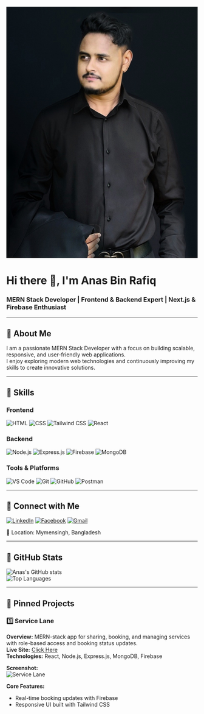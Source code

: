 <!-- Banner Image -->
![Banner](./Image/anas.png)

# Hi there 👋, I'm Anas Bin Rafiq
### MERN Stack Developer | Frontend & Backend Expert | Next.js & Firebase Enthusiast

---

## 🔹 About Me
I am a passionate MERN Stack Developer with a focus on building scalable, responsive, and user-friendly web applications.  
I enjoy exploring modern web technologies and continuously improving my skills to create innovative solutions.  

---

## 🔹 Skills

### Frontend
![HTML](https://img.shields.io/badge/HTML-E34F26?style=for-the-badge&logo=html5&logoColor=white)
![CSS](https://img.shields.io/badge/CSS-1572B6?style=for-the-badge&logo=css3&logoColor=white)
![Tailwind CSS](https://img.shields.io/badge/Tailwind%20CSS-06B6D4?style=for-the-badge&logo=tailwind-css&logoColor=white)
![React](https://img.shields.io/badge/React-61DAFB?style=for-the-badge&logo=react&logoColor=black)

### Backend
![Node.js](https://img.shields.io/badge/Node.js-339933?style=for-the-badge&logo=node.js&logoColor=white)
![Express.js](https://img.shields.io/badge/Express.js-000000?style=for-the-badge&logo=express&logoColor=white)
![Firebase](https://img.shields.io/badge/Firebase-FFCA28?style=for-the-badge&logo=firebase&logoColor=black)
![MongoDB](https://img.shields.io/badge/MongoDB-47A248?style=for-the-badge&logo=mongodb&logoColor=white)

### Tools & Platforms
![VS Code](https://img.shields.io/badge/VS%20Code-007ACC?style=for-the-badge&logo=visual-studio-code&logoColor=white)
![Git](https://img.shields.io/badge/Git-F05032?style=for-the-badge&logo=git&logoColor=white)
![GitHub](https://img.shields.io/badge/GitHub-181717?style=for-the-badge&logo=github&logoColor=white)
![Postman](https://img.shields.io/badge/Postman-FF6C37?style=for-the-badge&logo=postman&logoColor=white)

---

## 🔹 Connect with Me
[![LinkedIn](https://img.shields.io/badge/LinkedIn-0A66C2?style=for-the-badge&logo=linkedin&logoColor=white)](https://www.linkedin.com/in/anas-bin-rafiq-284573371/)
[![Facebook](https://img.shields.io/badge/Facebook-1877F2?style=for-the-badge&logo=facebook&logoColor=white)](https://www.facebook.com/abr.anas.9/)
[![Gmail](https://img.shields.io/badge/Gmail-D14836?style=for-the-badge&logo=gmail&logoColor=white)](mailto:rafiqanas43@gmail.com)

📍 Location: Mymensingh, Bangladesh  

---

## 🔹 GitHub Stats
![Anas's GitHub stats](https://github-readme-stats.vercel.app/api?username=yourusername&show_icons=true&theme=tokyonight)  
![Top Languages](https://github-readme-stats.vercel.app/api/top-langs/?username=yourusername&layout=compact&theme=tokyonight)  

---

## 🔹 Pinned Projects

### 1️⃣ Service Lane
**Overview:** MERN-stack app for sharing, booking, and managing services with role-based access and booking status updates.  
**Live Site:** [Click Here](https://aeleven-66e92.web.app/)  
**Technologies:** React, Node.js, Express.js, MongoDB, Firebase  

**Screenshot:**  
![Service Lane](https://via.placeholder.com/800x400.png?text=Service+Lane)

**Core Features:** 

- Real-time booking updates with Firebase  
- Responsive UI built with Tailwind CSS  

